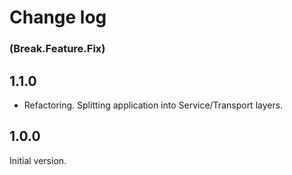 # Change log

### (Break.Feature.Fix)

## 1.1.0
* Refactoring. Splitting application into Service/Transport layers.

## 1.0.0
Initial version.